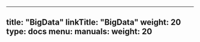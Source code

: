 
---
title: "BigData"
linkTitle: "BigData"
weight: 20
type: docs
menu:
  manuals:
    weight: 20
---
